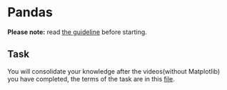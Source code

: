 # Pandas

**Please note:** read [the guideline](https://github.com/mate-academy/py-task-guideline/blob/main/README.md)
before starting.

## Task

You will consolidate your knowledge after the videos(without Matplotlib) you have completed, the terms of the task are in this [file](app/pandas.ipynb).
